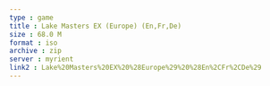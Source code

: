 ```yaml
---
type : game
title : Lake Masters EX (Europe) (En,Fr,De)
size : 68.0 M
format : iso
archive : zip
server : myrient
link2 : Lake%20Masters%20EX%20%28Europe%29%20%28En%2CFr%2CDe%29
---
```

